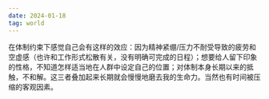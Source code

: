 ```yaml
---
date: 2024-01-18
tag: world
---
```

在体制约束下感觉自己会有这样的效应：因为精神紧绷/压力不耐受导致的疲劳和空虚感（也许和工作形式松散有关，没有明确可完成的日程）；想要给人留下印象的性格，不知道怎样适当地在人群中设定自己的位置；对体制本身长期以来的抵触，不和解。这三者叠加起来长期就会慢慢地磨去我的生命力。当然也有时间被压缩的客观因素。